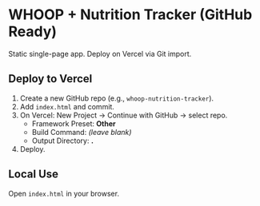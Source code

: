 # WHOOP + Nutrition Tracker (GitHub Ready)

Static single-page app. Deploy on Vercel via Git import.

## Deploy to Vercel
1. Create a new GitHub repo (e.g., `whoop-nutrition-tracker`).
2. Add `index.html` and commit.
3. On Vercel: New Project → Continue with GitHub → select repo.
   - Framework Preset: **Other**
   - Build Command: *(leave blank)*
   - Output Directory: **.**
4. Deploy.

## Local Use
Open `index.html` in your browser.
